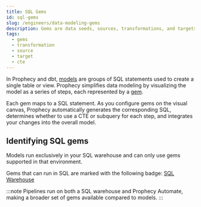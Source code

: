 ```yaml
---
title: SQL Gems
id: sql-gems
slug: /engineers/data-modeling-gems
description: Gems are data seeds, sources, transformations, and targets
tags:
  - gems
  - transformation
  - source
  - target
  - cte
---
```


In Prophecy and dbt, [models](/engineers/models) are groups of SQL statements used to create a single table or view. Prophecy simplifies data modeling by visualizing the model as a series of steps, each represented by a [gem](/analysts/gems).

Each gem maps to a SQL statement. As you configure gems on the visual canvas, Prophecy automatically generates the corresponding SQL, determines whether to use a CTE or subquery for each step, and integrates your changes into the overall model.

## Identifying SQL gems

Models run exclusively in your SQL warehouse and can only use gems supported in that environment.

Gems that can run in SQL are marked with the following badge: <a href="https://docs.prophecy.io/administration/fabrics/prophecy-fabrics/"><span className="badge">SQL Warehouse</span></a>

:::note
Pipelines run on both a SQL warehouse and Prophecy Automate, making a broader set of gems available compared to models.
:::
